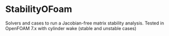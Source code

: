 # StabilityOFoam
Solvers and cases to run a Jacobian-free matrix stability analysis.
Tested in OpenFOAM 7.x with cylinder wake (stable and unstable cases)


